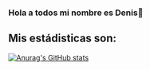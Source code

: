 ### Hola a todos mi nombre es Denis👋

## Mis estádisticas son:

[![Anurag's GitHub stats](https://github-readme-stats.vercel.app/api?username=Denis-Yen)](https://github.com/anuraghazra/github-readme-stats)


